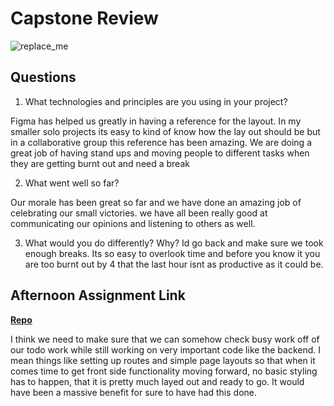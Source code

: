 # Capstone Review

![replace_me](https://codeworks.blob.core.windows.net/public/assets/img/illustrations/placeholder.svg)

## Questions

1. What technologies and principles are you using in your project?

Figma has helped us greatly in having a reference for the layout. In my smaller solo projects its easy to kind of know how the lay out should be but in a collaborative group this reference has been amazing. We are doing a great job of having stand ups and moving people to different tasks when they are getting burnt out and need a break

2. What went well so far?

Our morale has been great so far and we have done an amazing job of celebrating our small victories. we have all been really good at communicating our opinions and listening to others as well.

3. What would you do differently? Why?
Id go back and make sure we took enough breaks. Its so easy to overlook time and before you know it you are too burnt out by 4 that the last hour isnt as productive as it could be.

## Afternoon Assignment Link

**[Repo](https://github.com/TamraPeterson/bookNook.git)**

I think we need to make sure that we can somehow check busy work off of our todo work while still working on very important code like the backend. I mean things like setting up routes and simple page layouts so that when it comes time to get front side functionality moving forward, no basic styling has to happen, that it is pretty much layed out and ready to go. It would have been a massive benefit for sure to have had this done.
